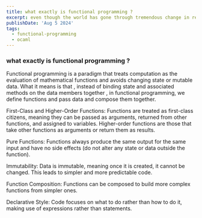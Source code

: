 ```yaml
---
title: what exactly is functional programming ?
excerpt: even though the world has gone through tremendous change in recent years, anxiety levels have peaked more than ever.
publishDate: 'Aug 5 2024'
tags:
  - functional-programming
  - ocaml
---
```


### what exactly is functional programming ?

Functional programming is a paradigm that treats computation as the evaluation of mathematical functions and avoids changing state or mutable data. What it means is that , instead of binding state and associated methods on the data members together , in functional programming, we define functions and pass data and compose them together.

First-Class and Higher-Order Functions: Functions are treated as first-class citizens, meaning they can be passed as arguments, returned from other functions, and assigned to variables. Higher-order functions are those that take other functions as arguments or return them as results.

Pure Functions: Functions always produce the same output for the same input and have no side effects (do not alter any state or data outside the function).

Immutability: Data is immutable, meaning once it is created, it cannot be changed. This leads to simpler and more predictable code.

Function Composition: Functions can be composed to build more complex functions from simpler ones.

Declarative Style: Code focuses on what to do rather than how to do it, making use of expressions rather than statements.
